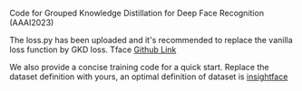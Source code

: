 Code for Grouped Knowledge Distillation for Deep Face Recognition (AAAI2023)

The loss.py has been uploaded and it's recommended to replace the vanilla loss function by GKD loss. Tface [Github Link](https://github.com/Tencent/TFace/tree/master/recognition/tasks/ekd)

We also provide a concise training code for a quick start. Replace the dataset definition with yours, an optimal definition of dataset is [insightface](https://github.com/deepinsight/insightface/blob/master/recognition/arcface_torch/dataset.py.)
